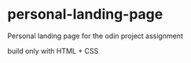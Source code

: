 # personal-landing-page

Personal landing page for the odin project assignment

build only with HTML + CSS